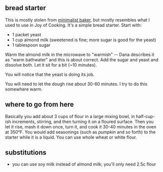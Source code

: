 bread starter
---
This is mostly stolen from [minimalist baker](http://minimalistbaker.com), but mostly resembles what I used to use in Joy of Cooking. It's a simple bread starter. Start with:

- 1 packet yeast
- 1 cup almond milk (sweetened is fine; more sugar is good for the yeast)
- 1 tablespoon sugar

Warm the almond milk in the microwave to "warmish" -- Dana describes it as "warm bathwater" and this is about correct. Add the sugar and yeast and dissolve both. Let it sit for a bit (~10 minutes).

You will notice that the yeast is doing its job.

You will need to let the dough rise about 30-60 minutes. I try to do this somewhere warm.

where to go from here
---
Basically you add about 3 cups of flour in a large mixing bowl, in half-cup-ish increments, stirring, and then turning it on a floured surface. Then you let it rise, mash it down once, turn it, and cook it 30-40 minutes in the oven at 350°F. You would add seasonings (such as *pumpkin* and so forth) to the starter while it is a liquid. You can use whole wheat or white flour.

substitutions
---
- you can use soy milk instead of almond milk; you'll only need 2.5c flour

